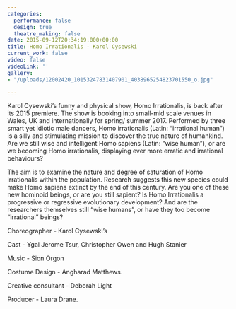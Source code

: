 ```yaml
---
categories:
  performance: false
  design: true
  theatre_making: false
date: 2015-09-12T20:34:19.000+00:00
title: Homo Irrationalis - Karol Cysewski
current_work: false
video: false
videoLink: ''
gallery:
- "/uploads/12002420_10153247831407901_4038965254823701550_o.jpg"

---
```

Karol Cysewski’s funny and physical show, Homo Irrationalis, is back after its 2015 premiere. The show is booking into small-mid scale venues in Wales, UK and internationally for spring/ summer 2017. Performed by three smart yet idiotic male dancers, Homo irrationalis (Latin: “irrational human”) is a silly and stimulating mission to discover the true nature of humankind. Are we still wise and intelligent Homo sapiens (Latin: “wise human”), or are we becoming Homo irrationalis, displaying ever more erratic and irrational behaviours?

The aim is to examine the nature and degree of saturation of Homo irrationalis within the population. Research suggests this new species could make Homo sapiens extinct by the end of this century. Are you one of these new hominoid beings, or are you still sapient? Is Homo Irrationalis a progressive or regressive evolutionary development? And are the researchers themselves still “wise humans”, or have they too become “irrational” beings?

Choreographer - Karol Cysewski’s

Cast - Ygal Jerome Tsur, Christopher Owen and Hugh Stanier

Music -  Sion Orgon

Costume Design - Angharad Matthews.

Creative consultant - Deborah Light

Producer - Laura Drane.